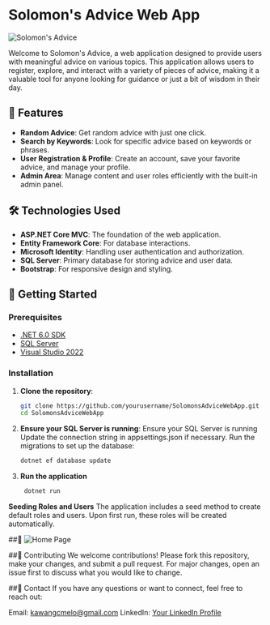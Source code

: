 # Solomon's Advice Web App

![Solomon's Advice](https://via.placeholder.com/800x200.png?text=Solomon%27s+Advice)

Welcome to Solomon's Advice, a web application designed to provide users with meaningful advice on various topics. This application allows users to register, explore, and interact with a variety of pieces of advice, making it a valuable tool for anyone looking for guidance or just a bit of wisdom in their day.

## 🎯 Features

- **Random Advice**: Get random advice with just one click.
- **Search by Keywords**: Look for specific advice based on keywords or phrases.
- **User Registration & Profile**: Create an account, save your favorite advice, and manage your profile.
- **Admin Area**: Manage content and user roles efficiently with the built-in admin panel.

## 🛠️ Technologies Used

- **ASP.NET Core MVC**: The foundation of the web application.
- **Entity Framework Core**: For database interactions.
- **Microsoft Identity**: Handling user authentication and authorization.
- **SQL Server**: Primary database for storing advice and user data.
- **Bootstrap**: For responsive design and styling.

## 🚀 Getting Started

### Prerequisites

- [.NET 6.0 SDK](https://dotnet.microsoft.com/download)
- [SQL Server](https://www.microsoft.com/en-us/sql-server/sql-server-downloads)
- [Visual Studio 2022](https://visualstudio.microsoft.com/vs/)

### Installation

1. **Clone the repository**:
   ```bash
   git clone https://github.com/yourusername/SolomonsAdviceWebApp.git
   cd SolomonsAdviceWebApp

2. **Ensure your SQL Server is running**:
    Ensure your SQL Server is running
    Update the connection string in appsettings.json if necessary.
    Run the migrations to set up the database:
   ```bash
   dotnet ef database update
   
3. **Run the application**
   ```bash
    dotnet run

**Seeding Roles and Users**
The application includes a seed method to create default roles and users. Upon first run, these roles will be created automatically.

##📸
![Home Page](img/homepage.png)


##🤝 Contributing
We welcome contributions! Please fork this repository, make your changes, and submit a pull request. For major changes, open an issue first to discuss what you would like to change.


##📧 Contact
If you have any questions or want to connect, feel free to reach out:

Email: kawangcmelo@gmail.com
LinkedIn: [Your LinkedIn Profile](https://www.linkedin.com/in/kawanmelo/)

